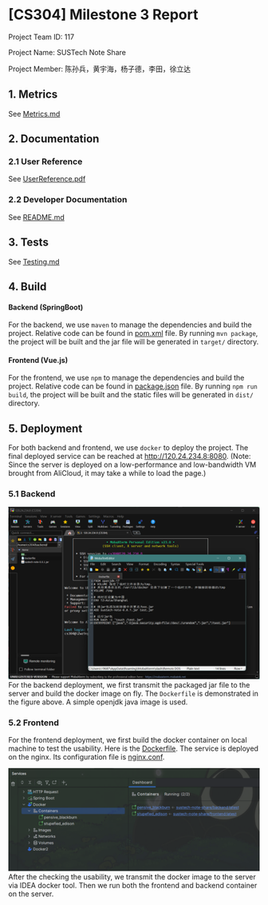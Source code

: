 # [CS304] Milestone 3 Report

Project Team ID: 117

Project Name: SUSTech Note Share

Project Member: 陈孙兵，黄宇海，杨子德，李田，徐立达

## 1. Metrics

See [Metrics.md](Metrics.md)

## 2. Documentation

### 2.1 User Reference
See [UserReference.pdf](UserReference.pdf)
### 2.2 Developer Documentation
See [README.md](README.md)

## 3. Tests
See [Testing.md](Testing.md)

## 4. Build
#### Backend (SpringBoot)
For the backend, we use `maven` to manage the dependencies and build the project.
Relative code can be found in [pom.xml](back-end/pom.xml) file.
By running `mvn package`, the project will be built and the jar file will be generated in `target/` directory.

#### Frontend (Vue.js)
For the frontend, we use `npm` to manage the dependencies and build the project.
Relative code can be found in [package.json](front-end/package.json) file.
By running `npm run build`, the project will be built and the static files will be generated in `dist/` directory.

## 5. Deployment
For both backend and frontend, we use `docker` to deploy the project.
The final deployed service can be reached at http://120.24.234.8:8080.
(Note: Since the server is deployed on a low-performance and low-bandwidth VM brought from AliCloud, it may take a while to load the page.)
### 5.1 Backend
![img.png](markdown-resources/milestone3/backend_docker.png)
For the backend deployment, we first transmit the packaged jar file
to the server and build the docker image on fly. The `Dockerfile`
is demonstrated in the figure above. A simple openjdk java image is used.
### 5.2 Frontend
For the frontend deployment, we first build the docker container on local machine
to test the usability. Here is the [Dockerfile](front-end/Dockerfile).
The service is deployed on the nginx. Its configuration file is [nginx.conf](front-end/default.conf).

![img.png](markdown-resources/milestone3/docker_deployment.png)
After the checking the usability, we transmit the docker image to the server
via IDEA docker tool. Then we run both the frontend and backend container on the server.